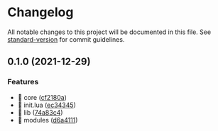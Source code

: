 # Changelog

All notable changes to this project will be documented in this file. See [standard-version](https://github.com/conventional-changelog/standard-version) for commit guidelines.

## 0.1.0 (2021-12-29)


### Features

* 🎸 core ([cf2180a](https://github.com/MuXiu1997/nvim/commit/cf2180a7f84b798bb3011df7b34a7d6a553cce5b))
* 🎸 init.lua ([ec34345](https://github.com/MuXiu1997/nvim/commit/ec34345ff3e0c7d06e10e75efcdb20090c4b5651))
* 🎸 lib ([74a83c4](https://github.com/MuXiu1997/nvim/commit/74a83c44473c55e3ba9e7b2922a9c88412577621))
* 🎸 modules ([d6a4111](https://github.com/MuXiu1997/nvim/commit/d6a41115ebbe140e20c8682c6d165064a3c674ee))
